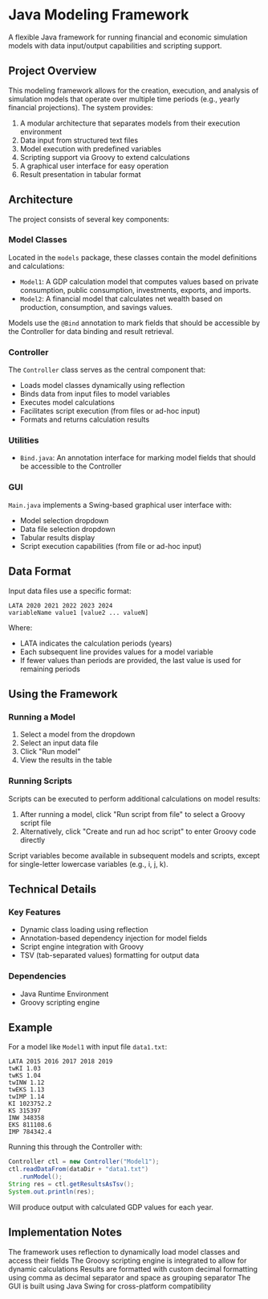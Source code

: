 # Java Modeling Framework

A flexible Java framework for running financial and economic simulation models with data input/output capabilities and scripting support.

## Project Overview

This modeling framework allows for the creation, execution, and analysis of simulation models that operate over multiple time periods (e.g., yearly financial projections). The system provides:

1. A modular architecture that separates models from their execution environment
2. Data input from structured text files
3. Model execution with predefined variables
4. Scripting support via Groovy to extend calculations
5. A graphical user interface for easy operation
6. Result presentation in tabular format

## Architecture

The project consists of several key components:

### Model Classes

Located in the `models` package, these classes contain the model definitions and calculations:

- `Model1`: A GDP calculation model that computes values based on private consumption, public consumption, investments, exports, and imports.
- `Model2`: A financial model that calculates net wealth based on production, consumption, and savings values.

Models use the `@Bind` annotation to mark fields that should be accessible by the Controller for data binding and result retrieval.

### Controller

The `Controller` class serves as the central component that:

- Loads model classes dynamically using reflection
- Binds data from input files to model variables
- Executes model calculations
- Facilitates script execution (from files or ad-hoc input)
- Formats and returns calculation results

### Utilities

- `Bind.java`: An annotation interface for marking model fields that should be accessible to the Controller

### GUI

`Main.java` implements a Swing-based graphical user interface with:
- Model selection dropdown
- Data file selection dropdown
- Tabular results display
- Script execution capabilities (from file or ad-hoc input)

## Data Format

Input data files use a specific format:
```
LATA 2020 2021 2022 2023 2024
variableName value1 [value2 ... valueN]
```
Where:
- LATA indicates the calculation periods (years)
- Each subsequent line provides values for a model variable
- If fewer values than periods are provided, the last value is used for remaining periods

## Using the Framework

### Running a Model

1. Select a model from the dropdown
2. Select an input data file
3. Click "Run model"
4. View the results in the table

### Running Scripts

Scripts can be executed to perform additional calculations on model results:

1. After running a model, click "Run script from file" to select a Groovy script file
2. Alternatively, click "Create and run ad hoc script" to enter Groovy code directly

Script variables become available in subsequent models and scripts, except for single-letter lowercase variables (e.g., i, j, k).

## Technical Details

### Key Features

- Dynamic class loading using reflection
- Annotation-based dependency injection for model fields
- Script engine integration with Groovy
- TSV (tab-separated values) formatting for output data

### Dependencies

- Java Runtime Environment
- Groovy scripting engine

## Example

For a model like `Model1` with input file `data1.txt`:
```
LATA 2015 2016 2017 2018 2019
twKI 1.03
twKS 1.04
twINW 1.12
twEKS 1.13
twIMP 1.14
KI 1023752.2
KS 315397
INW 348358
EKS 811108.6
IMP 784342.4
```
Running this through the Controller with:

```java
Controller ctl = new Controller("Model1");
ctl.readDataFrom(dataDir + "data1.txt")
   .runModel();
String res = ctl.getResultsAsTsv();
System.out.println(res);
```
Will produce output with calculated GDP values for each year.

## Implementation Notes

The framework uses reflection to dynamically load model classes and access their fields
The Groovy scripting engine is integrated to allow for dynamic calculations
Results are formatted with custom decimal formatting using comma as decimal separator and space as grouping separator
The GUI is built using Java Swing for cross-platform compatibility

